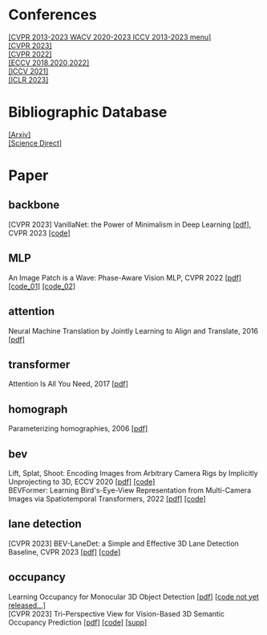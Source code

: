 # Conferences
[[CVPR 2013-2023 WACV 2020-2023 ICCV 2013-2023 menu]](https://openaccess.thecvf.com/menu)  
[[CVPR 2023]](https://openaccess.thecvf.com/CVPR2023)  
[[CVPR 2022]](https://openaccess.thecvf.com/CVPR2022)  
[[ECCV 2018,2020,2022]](https://www.ecva.net/papers.php)  
[[ICCV 2021]](https://openaccess.thecvf.com/ICCV2021)  
[[ICLR 2023]](https://openreview.net/group?id=ICLR.cc/2023/Conference)  
# Bibliographic Database
[[Arxiv]](https://arxiv.org/)  
[[Science Direct]](https://www.sciencedirect.com/)
# Paper
## backbone
[CVPR 2023] VanillaNet: the Power of Minimalism in Deep Learning [[pdf]](https://arxiv.org/abs/2305.12972), CVPR 2023 [[code]](https://github.com/huawei-noah/vanillanet)
## MLP
An Image Patch is a Wave: Phase-Aware Vision MLP, CVPR 2022 [[pdf]](https://arxiv.org/abs/2111.12294) [[code_01]](https://github.com/huawei-noah/Efficient-AI-Backbones/tree/master/wavemlp_pytorch)  [[code_02]](https://gitee.com/mindspore/models/tree/master/research/cv/wave_mlp)  
## attention
Neural Machine Translation by Jointly Learning to Align and Translate, 2016 [[pdf]](https://arxiv.org/pdf/1409.0473.pdf)
## transformer
Attention Is All You Need, 2017 [[pdf]](https://arxiv.org/pdf/1706.03762.pdf)
## homograph
Parameterizing homographies, 2006 [[pdf]](https://www.ri.cmu.edu/pub_files/pub4/baker_simon_2006_1/baker_simon_2006_1.pdf)
## bev
Lift, Splat, Shoot: Encoding Images from Arbitrary Camera Rigs by Implicitly Unprojecting to 3D, ECCV 2020 [[pdf]](https://arxiv.org/pdf/2008.05711.pdf) [[code]](https://github.com/nv-tlabs/lift-splat-shoot)  
BEVFormer: Learning Bird's-Eye-View Representation from Multi-Camera Images via Spatiotemporal Transformers, 2022 [[pdf]](https://arxiv.org/pdf/2203.17270.pdf) [[code]](https://github.com/zhiqi-li/BEVFormer)   
## lane detection
[CVPR 2023] BEV-LaneDet: a Simple and Effective 3D Lane Detection Baseline, CVPR 2023 [[pdf]](https://arxiv.org/abs/2210.06006) [[code]](https://github.com/gigo-team/bev_lane_det)
## occupancy
Learning Occupancy for Monocular 3D Object Detection [[pdf]](https://arxiv.org/abs/2305.15694) [[code not yet released...]](https://github.com/spengliang/occupancym3d)  
[CVPR 2023] Tri-Perspective View for Vision-Based 3D Semantic Occupancy Prediction [[pdf]](https://openaccess.thecvf.com/content/CVPR2023/papers/Huang_Tri-Perspective_View_for_Vision-Based_3D_Semantic_Occupancy_Prediction_CVPR_2023_paper.pdf) [[code]](https://github.com/wzzheng/tpvformer) [[supp]](https://openaccess.thecvf.com/content/CVPR2023/supplemental/Huang_Tri-Perspective_View_for_CVPR_2023_supplemental.pdf)
